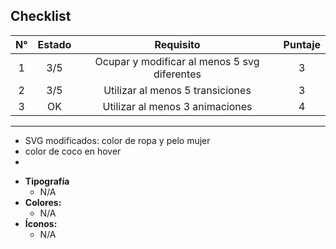 ## Checklist 

|N°|Estado|Requisito|Puntaje|
|:-------:|:------:|:------:|:------:|
|1|3/5|Ocupar y modificar al menos 5 svg diferentes|3|
|2|3/5|Utilizar al menos 5 transiciones|3|
|3|OK|Utilizar al menos 3 animaciones|4|

<hr>

- SVG modificados: color de ropa y pelo mujer
- color de coco en hover
- 

* **Tipografía** 
  * N/A
* **Colores:**
  * N/A
* **Íconos:**
  * N/A

